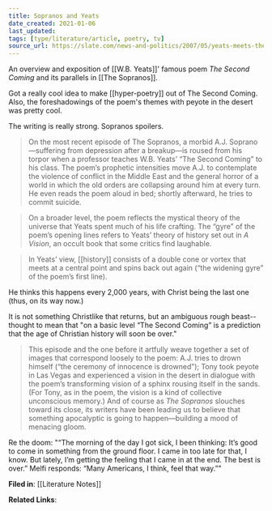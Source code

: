 ```yaml
---
title: Sopranos and Yeats
date_created: 2021-01-06
last_updated:
tags: [type/literature/article, poetry, tv]
source_url: https://slate.com/news-and-politics/2007/05/yeats-meets-the-sopranos.html
---
```


An overview and exposition of [[W.B. Yeats]]' famous poem *The Second Coming* and its parallels in [[The Sopranos]].  

Got a really cool idea to make [[hyper-poetry]] out of The Second Coming. Also, the foreshadowings of the poem's themes with peyote in the desert was pretty cool.  

The writing is really strong. Sopranos spoilers.

> On the most recent episode of The Sopranos, a morbid A.J. Soprano—suffering from depression after a breakup—is roused from his torpor when a professor teaches W.B. Yeats’ “The Second Coming” to his class. The poem’s prophetic intensities move A.J. to contemplate the violence of conflict in the Middle East and the general horror of a world in which the old orders are collapsing around him at every turn. He even reads the poem aloud in bed; shortly afterward, he tries to commit suicide.  

> On a broader level, the poem reflects the mystical theory of the universe that Yeats spent much of his life crafting. The “gyre” of the poem’s opening lines refers to Yeats’ theory of history set out in _A Vision_, an occult book that some critics find laughable.  

> In Yeats’ view, [[history]] consists of a double cone or vortex that meets at a central point and spins back out again (“the widening gyre” of the poem’s first line).  

He thinks this happens every 2,000 years, with Christ being the last one (thus, on its way now.)  

It is not something Christlike that returns, but an ambiguous rough beast-- thought to mean that "on a basic level “The Second Coming” is a prediction that the age of Christian history will soon be over."  
> This episode and the one before it artfully weave together a set of images that correspond loosely to the poem: A.J. tries to drown himself (“the ceremony of innocence is drowned”); Tony took peyote in Las Vegas and experienced a vision in the desert in dialogue with the poem’s transforming vision of a sphinx rousing itself in the sands. (For Tony, as in the poem, the vision is a kind of collective unconscious memory.) And of course as _The Sopranos_ slouches toward its close, its writers have been leading us to believe that something apocalyptic is going to happen—building a mood of menacing gloom.  

Re the doom: "“The morning of the day I got sick, I been thinking: It’s good to come in something from the ground floor. I came in too late for that, I know. But lately, I’m getting the feeling that I came in at the end. The best is over.” Melfi responds: “Many Americans, I think, feel that way.”"  
   


**Filed in**: [[Literature Notes]]

**Related Links**: 